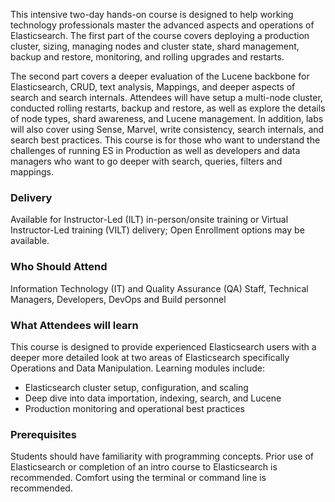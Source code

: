 <!-- Elasticsearch Advanced -->

This intensive two-day hands-on course is designed to help working technology professionals master the advanced aspects and operations of Elasticsearch. The first part of the course covers deploying a production cluster, sizing, managing nodes and cluster state, shard management, backup and restore, monitoring, and rolling upgrades and restarts.

The second part covers a deeper evaluation of the Lucene backbone for Elasticsearch, CRUD, text analysis, Mappings, and deeper aspects of search and search internals. Attendees will have setup a multi-node cluster, conducted rolling restarts, backup and restore, as well as explore the details of node types, shard awareness, and Lucene management. In addition, labs will also cover using Sense, Marvel, write consistency, search internals, and search best practices. This course is for those who want to understand the challenges of running ES in Production as well as developers and data managers who want to go deeper with search, queries, filters and mappings.


### Delivery

Available for Instructor-Led (ILT) in-person/onsite training or Virtual Instructor-Led training (VILT) delivery; Open Enrollment options may be available.


### Who Should Attend

Information Technology (IT) and Quality Assurance (QA) Staff, Technical Managers, Developers, DevOps and Build personnel


### What Attendees will learn

This course is designed to provide experienced Elasticsearch users with a deeper more detailed look at two areas of
Elasticsearch specifically Operations and Data Manipulation.
Learning modules include:

- Elasticsearch cluster setup, configuration, and scaling
- Deep dive into data importation, indexing, search, and Lucene
- Production monitoring and operational best practices


### Prerequisites

Students should have familiarity with programming concepts. Prior use of Elasticsearch or completion of an intro
course to Elasticsearch is recommended. Comfort using the terminal or command line is recommended.




